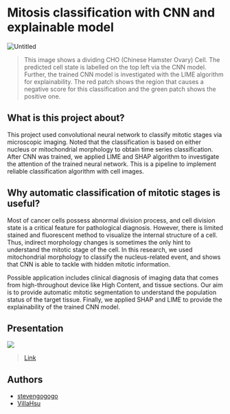 # Mitosis classification with CNN and explainable model 

![Untitled](https://user-images.githubusercontent.com/29009898/138671190-4f1a751b-9a79-48c0-8e2f-e4a402c280b4.gif)
> This image shows a dividing CHO (Chinese Hamster Ovary) Cell. The predicted cell state is labelled on the top left via the CNN model. Further, the trained CNN model is investigated with the LIME algorithm for explainability. The red patch shows the region that causes a negative score for this classification and the green patch shows the positive one. 

## What is this project about?

This project used convolutional neural network to classify mitotic stages via microscopic imaging. Noted that the classification is based on either nucleus or mitochondrial morphology to obtain time series classification. After CNN was trained, we applied LIME and SHAP algorithm to investigate the attention of the trained neural network. This is a pipeline to implement reliable classification algorithm with cell images.

## Why automatic classification of mitotic stages is useful?

Most of cancer cells possess abnormal division process, and cell division state is a critical feature for pathological diagnosis. However, there is limited stained and fluorescent method to visualize the internal structure of a cell. Thus, indirect morphology changes is sometimes the only hint to understand the mitotic stage of the cell. In this research, we used mitochondrial morphology to classify the nucleus-related event, and shows that CNN is able to tackle with hidden mitotic information. 

Possible application includes clinical diagnosis of imaging data that comes from high-throughout device like High Content, and tissue sections. Our aim is to provide automatic mitotic segmentation to understand the population status of the target tissue.  Finally, we applied SHAP and LIME to provide the explainability of the trained CNN model.

## Presentation

[![](https://user-images.githubusercontent.com/29009898/138673697-f7ada74a-9c14-4799-be4f-1195bbdbdbfd.png)](https://docs.google.com/presentation/d/1ehAQE3JU7z6V9cX56RJXGWztyd_5NdBW/edit?rtpof=true&sd=true)
> [Link](https://docs.google.com/presentation/d/1ehAQE3JU7z6V9cX56RJXGWztyd_5NdBW/edit?usp=sharing&ouid=115922715586840460448&rtpof=true&sd=true)

## Authors

- [stevengogogo](https://github.com/stevengogogo)
- [VillaHsu](https://github.com/VillaHsu)
